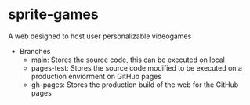 # sprite-games
 A web designed to host user personalizable videogames

- Branches
  - main: Stores the source code, this can be executed on local
  - pages-test: Stores the source code modified to be executed on a production enviorment on GitHub pages
  - gh-pages: Stores the production build of the web for the GitHub pages


